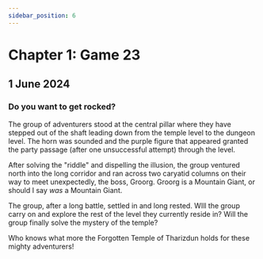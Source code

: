 ```yaml
---
sidebar_position: 6
---
```


# Chapter 1: Game 23

## 1 June 2024

### Do you want to get rocked?

The group of adventurers stood at the central pillar where they have stepped out of the shaft leading down from the temple level to the dungeon level. The horn was sounded and the purple figure that appeared granted the party passage (after one unsuccessful attempt) through the level.

After solving the "riddle" and dispelling the illusion, the group ventured north into the long corridor and ran across two caryatid columns on their way to meet unexpectedly, the boss, Groorg. Groorg is a Mountain Giant, or should I say _was_ a Mountain Giant.

The group, after a long battle, settled in and long rested. WIll the group carry on and explore the rest of the level they currently reside in? Will the group finally solve the mystery of the temple?

Who knows what more the Forgotten Temple of Tharizdun holds for these mighty adventurers!